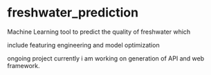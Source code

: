 # freshwater_prediction

Machine Learning tool to predict the quality of freshwater which 

include featuring engineering and model optimization

ongoing project currently i am working on generation of API and web framework.
